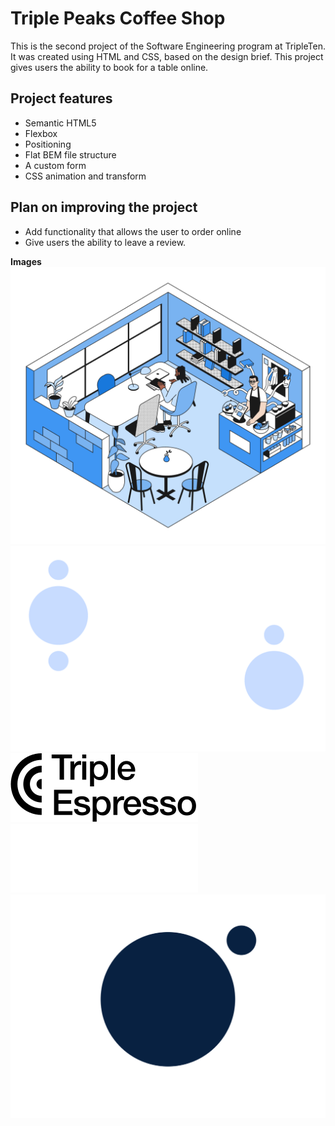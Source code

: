 # Triple Peaks Coffee Shop

This is the second project of the Software Engineering program at TripleTen. It was created using HTML and CSS, based on the design brief. This project gives users the ability to book for a table online.

## Project features

- Semantic HTML5
- Flexbox
- Positioning
- Flat BEM file structure
- A custom form
- CSS animation and transform

## Plan on improving the project

- Add functionality that allows the user to order online
- Give users the ability to leave a review.

**Images**
![alt text](images/inside_coffee_shop.png)
![alt text](images/background_reservation.svg)
![alt text](images/logo_coffeeshop_dark.svg)
![alt text](images/logo_coffeeshop_light.svg)
![alt text](images/background_recipes.svg)
